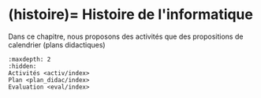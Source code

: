 (histoire)=
Histoire de l'informatique
===========================

Dans ce chapitre, nous proposons des activités que des propositions de calendrier (plans didactiques)

```{toctree}
:maxdepth: 2
:hidden:
Activités <activ/index>
Plan <plan_didac/index>
Evaluation <eval/index>
```

